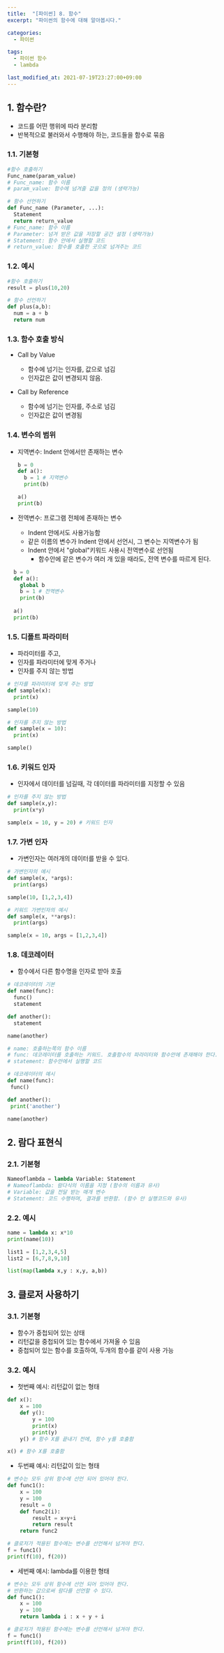 ```yaml
---
title:  "[파이썬] 8. 함수"
excerpt: "파이썬의 함수에 대해 알아봅시다."

categories:
  - 파이썬

tags:
  - 파이썬 함수
  - lambda

last_modified_at: 2021-07-19T23:27:00+09:00
---
```


## 1. 함수란?

- 코드를 어떤 행위에 따라 분리함
- 반복적으로 불러와서 수행해야 하는, 코드들을 함수로 묶음

### 1.1. 기본형

```python
#함수 호출하기
Func_name(param_value)
# Func_name: 함수 이름
# param_value: 함수에 넘겨줄 값을 정의 (생략가능)

# 함수 선언하기
def Func_name (Parameter, ...):
  Statement
  return return_value
# Func_name: 함수 이름
# Parameter: 넘겨 받은 값을 저장할 공간 설정 (생략가능)
# Statement: 함수 안에서 실행할 코드
# return_value: 함수를 호출한 곳으로 넘겨주는 코드
```

### 1.2. 예시

```python
#함수 호출하기
result = plus(10,20)

# 함수 선언하기
def plus(a,b):
  num = a + b
  return num
```

### 1.3. 함수 호출 방식

- Call by Value
  - 함수에 넘기는 인자를, 값으로 넘김
  - 인자값은 값이 변경되지 않음.

- Call by Reference
    - 함수에 넘기는 인자를, 주소로 넘김
    - 인자값은 값이 변경됨

### 1.4. 변수의 범위

- 지역변수: Indent 안에서만 존재하는 변수

  ```python
  b = 0
  def a():
    b = 1 # 지역변수
    print(b)
  
  a()
  print(b)
  ```

- 전역변수: 프로그램 전체에 존재하는 변수
  - Indent 안에서도 사용가능함
  - 같은 이름의 변수가 Indent 안에서 선언시, 그 변수는 지역변수가 됨
  - Indent 안에서 "global"키워드 사용시 전역변수로 선언됨
    - 함수안에 같은 변수가 여러 개 있을 때라도, 전역 변수를 따르게 된다.

```python
  b = 0
  def a():
    global b
    b = 1 # 전역변수
    print(b)
  
  a()
  print(b)
  ```

### 1.5. 디폴트 파라미터

- 파라미터를 주고,
- 인자를 파라미터에 맞게 주거나
- 인자를 주지 않는 방법

```python
# 인자를 파라미터에 맞게 주는 방법
def sample(x):
  print(x)

sample(10)
 ```


```python
# 인자를 주지 않는 방법
def sample(x = 10):
  print(x)

sample()
 ```

### 1.6. 키워드 인자

- 인자에서 데이터를 넘길때, 각 데이터를 파라미터를 지정할 수 있음

```python
# 인자를 주지 않는 방법
def sample(x,y):
  print(x*y)

sample(x = 10, y = 20) # 키워드 인자
 ```

### 1.7. 가변 인자

- 가변인자는 여러개의 데이터를 받을 수 있다.

```python
# 가변인자의 예시
def sample(x, *args):
  print(args)

sample(10, [1,2,3,4])
 ```

```python
# 키워드 가변인자의 예시
def sample(x, **args):
  print(args)

sample(x = 10, args = [1,2,3,4])
 ```

### 1.8. 데코레이터

- 함수에서 다른 함수명을 인자로 받아 호출

```python
# 데코레이터의 기본
def name(func):
  func()
  statement

def another():
  statement

name(another)

# name: 호출하는쪽의 함수 이름
# func: 데코레이터를 호출하는 키워드. 호출함수의 파라미터와 함수안에 존재해야 한다.
# statement: 함수안에서 실행할 코드
 ```

 ```python
# 데코레이터의 예시
def name(func):
  func()

def another():
  print('another')

name(another)
 ```

## 2. 람다 표현식

### 2.1. 기본형

```python
Nameoflambda = lambda Variable: Statement
# Nameoflambda: 람다식의 이름을 지정 (함수의 이름과 유사)
# Variable: 값을 전달 받는 매개 변수
# Statement: 코드 수행하며, 결과를 반환함. (함수 안 실행코드와 유사)
```

### 2.2. 예시

```python
name = lambda x: x*10
print(name(10))
```

```python
list1 = [1,2,3,4,5]
list2 = [6,7,8,9,10]

list(map(lambda x,y : x,y, a,b))
```

## 3. 클로저 사용하기

### 3.1. 기본형
- 함수가 중첩되어 있는 상태
- 리턴값을 중첩되어 있는 함수에서 가져올 수 있음
- 중첩되어 있는 함수를 호출하여, 두개의 함수를 같이 사용 가능

### 3.2. 예시

- 첫번째 예시: 리턴값이 없는 형태

```python
def x():
    x = 100
    def y():
        y = 100
        print(x)
        print(y)
    y() # 함수 X를 끝내기 전에, 함수 y를 호출함

x() # 함수 X를 호출함
```

- 두번째 예시: 리턴값이 있는 형태

```python
# 변수는 모두 상위 함수에 선언 되어 있어야 한다.
def func1():
    x = 100
    y = 100
    result = 0
    def func2(i):
        result = x+y+i
        return result
    return func2

# 클로저가 적용된 함수에는 변수를 선언해서 넘겨야 한다.
f = func1()
print(f(10), f(20))
```

- 세번째 예시: lambda를 이용한 형태

```python
# 변수는 모두 상위 함수에 선언 되어 있어야 한다.
# 반환하는 값으로써 람다를 선언할 수 있다.
def func1():
    x = 100
    y = 100
    return lambda i : x + y + i

# 클로저가 적용된 함수에는 변수를 선언해서 넘겨야 한다.
f = func1()
print(f(10), f(20))
```
